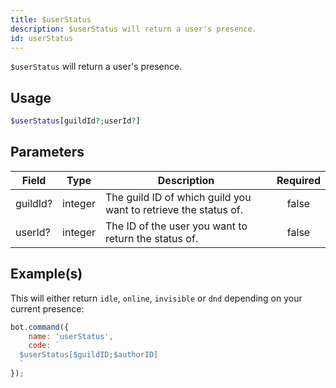 ```yaml
---
title: $userStatus
description: $userStatus will return a user's presence.
id: userStatus
---
```


`$userStatus` will return a user's presence.

## Usage

```php
$userStatus[guildId?;userId?]
```

## Parameters

| Field    | Type    | Description                                                     | Required |
| -------- | ------- | --------------------------------------------------------------- | :------: |
| guildId? | integer | The guild ID of which guild you want to retrieve the status of. |  false   |
| userId?  | integer | The ID of the user you want to return the status of.            |  false   |

## Example(s)

This will either return `idle`, `online`, `invisible` or `dnd` depending on your current presence:

```javascript
bot.command({
    name: 'userStatus',
    code: `
  $userStatus[$guildID;$authorID]
  `
});
```
